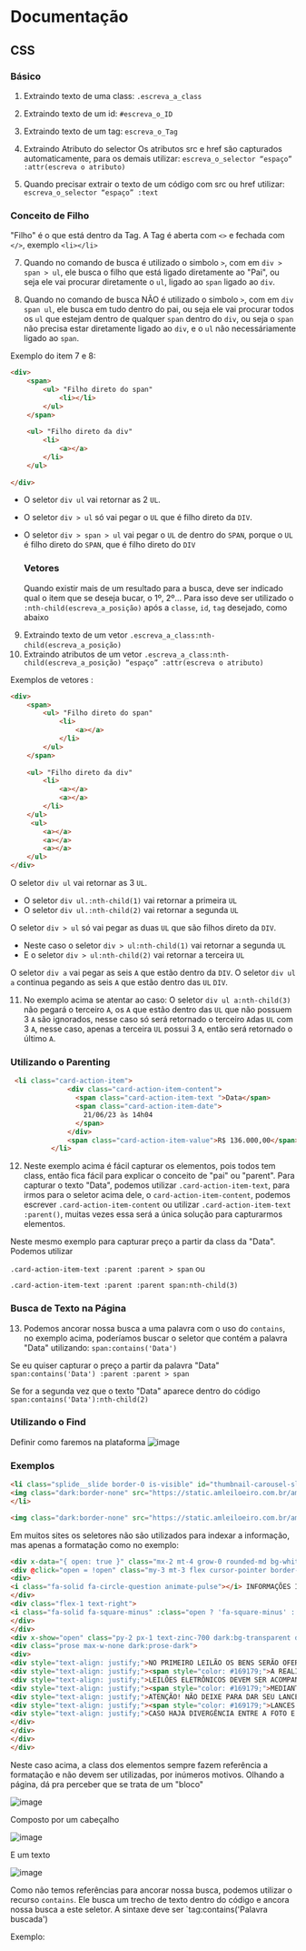 # Documentação

## CSS

### Básico

1) Extraindo texto de uma class: `.escreva_a_class`

2) Extraindo texto de um id: `#escreva_o_ID`
 
3) Extraindo texto de um tag: `escreva_o_Tag`
 
4) Extraindo Atributo do selector
    Os atributos src e href são capturados automaticamente, para os demais utilizar:
    `escreva_o_selector “espaço” :attr(escreva o atributo)`

5) Quando precisar extrair o texto de um código com src ou href utilizar:
    `escreva_o_selector “espaço” :text`

### Conceito de Filho
"Filho" é o que está dentro da Tag.
A Tag é aberta com `<>` e fechada com `</>`, exemplo `<li></li>` 

7) Quando no comando de busca é utilizado o simbolo `>`, com em `div > span > ul`, ele busca o filho que está ligado diretamente ao         "Pai", ou seja ele vai procurar diretamente o `ul`, ligado ao `span` ligado ao `div`.

8) Quando no comando de busca NÃO é utilizado o simbolo `>`, com em `div span ul`, ele busca em tudo dentro do pai, ou seja ele vai     procurar todos os `ul` que estejam dentro de qualquer `span` dentro do `div`, ou seja o `span` não precisa estar diretamente ligado ao `div`, e o `ul` não necessáriamente ligado ao `span`.

Exemplo do item 7 e 8: 

```html
<div>
    <span>  
        <ul> "Filho direto do span"
            <li></li>
        </ul>
    </span>
    
    <ul> "Filho direto da div"
        <li>
            <a></a>
        </li>
    </ul>
    
</div>
```

- O seletor `div ul` vai retornar as 2 `UL`.
- O seletor `div > ul` só vai pegar o `UL` que é filho direto da `DIV`. 
- O seletor `div > span > ul` vai pegar o `UL` de dentro do `SPAN`, porque o `UL` é filho direto do `SPAN`, que é filho direto do `DIV`

  ### Vetores
  Quando existir mais de um resultado para a busca, deve ser indicado qual o item que se deseja bucar, o 1º, 2º...
  Para isso deve ser utilizado o `:nth-child(escreva_a_posição)` após a `classe`, `id`, `tag` desejado, como abaixo

9) Extraindo texto de um vetor
    `.escreva_a_class:nth-child(escreva_a_posição)`
 
10) Extraindo atributos de um vetor
    `.escreva_a_class:nth-child(escreva_a_posição) “espaço” :attr(escreva o atributo)`

Exemplos de vetores :
    
```html
<div>
    <span>  
        <ul> "Filho direto do span"
            <li>
                <a></a>
            </li>
        </ul>
    </span>
    
    <ul> "Filho direto da div"
        <li>
            <a></a>
            <a></a>
        </li>
    </ul>
     <ul>
        <a></a>
        <a></a>
        <a></a>
    </ul>
</div>
```

O seletor `div ul` vai retornar as 3 `UL`.
- O seletor `div ul.:nth-child(1)` vai retornar a primeira `UL`
- O seletor `div ul.:nth-child(2)` vai retornar a segunda `UL`

O seletor `div > ul` só vai pegar as duas `UL` que são filhos direto da `DIV`.
- Neste caso o seletor `div > ul:nth-child(1)` vai retornar a segunda `UL`
- E o seletor `div > ul:nth-child(2)` vai retornar a terceira `UL`

O seletor `div a` vai pegar as seis `A` que estão dentro da `DIV`.
O seletor `div ul a` continua pegando as seis `A` que estão dentro das `UL` `DIV`.

11) No exemplo acima se atentar ao caso:
    O seletor `div ul a:nth-child(3)` não pegará o terceiro `A`, os `A` que estão dentro das `UL` que não possuem 3 `A` são ignorados,      nesse caso só será retornado o terceiro `A`das `UL` com 3 `A`, nesse caso, apenas a terceira `UL` possui 3 `A`, então será              retornado o último `A`.

 ### Utilizando o Parenting
 
```html
 <li class="card-action-item">
              <div class="card-action-item-content">
                <span class="card-action-item-text ">Data</span>
                <span class="card-action-item-date">
                  21/06/23 às 14h04
                </span>
              </div>
              <span class="card-action-item-value">R$ 136.000,00</span>
          </li>
```
12) Neste exemplo acima é fácil capturar os elementos, pois todos tem class, então fica fácil para explicar o conceito de "pai" ou "parent".
Para capturar o texto "Data", podemos utilizar `.card-action-item-text`, para irmos para o seletor acima dele, o `card-action-item-content`, podemos escrever `.card-action-item-content` ou utilizar `.card-action-item-text :parent()`, muitas vezes essa será a única solução para capturarmos elementos.

Neste mesmo exemplo para capturar preço a partir da class da "Data". Podemos utilizar 

`.card-action-item-text :parent :parent > span` ou

`.card-action-item-text :parent :parent span:nth-child(3)`

### Busca de Texto na Página
13) Podemos ancorar nossa busca a uma palavra com o uso do `contains`, no exemplo acima, poderíamos buscar o seletor que contém a palavra "Data" utilizando:
`span:contains('Data')`

Se eu quiser capturar o preço a partir da palavra "Data"
`span:contains('Data') :parent :parent > span`

Se for a segunda vez que o texto "Data" aparece dentro do código
`span:contains('Data'):nth-child(2)`    


 ### Utilizando o Find
Definir como faremos na plataforma
![image](https://github.com/scorninpc/urbanmove.com.br/assets/137231287/0b7becce-95c2-4cfa-becc-019afc8f50af)







 ### Exemplos


```html
<li class="splide__slide border-0 is-visible" id="thumbnail-carousel-slide04" role="button" aria-label="Go to slide 4" style="margin-right: 5px; width: 80px; height: 50px;" aria-controls="main-carousel-slide04" tabindex="0">
<img class="dark:border-none" src="https://static.amleiloeiro.com.br/amleiloeiro/lote/20867/fotos/foto_thumb_ZiJsBQ5gM88c80qjK5cIgU9IiP7zuXwD2170kTlDXw0DWboWtoTOvC7sVG9X.png" alt="Imagem">
</li>

<img class="dark:border-none" src="https://static.amleiloeiro.com.br/amleiloeiro/lote/20867/fotos/foto_thumb_ZiJsBQ5gM88c80qjK5cIgU9IiP7zuXwD2170kTlDXw0DWboWtoTOvC7sVG9X.png" alt="Imagem">
```

Em muitos sites os seletores não são utilizados para indexar a informação, mas apenas a formatação como no exemplo:

```html
<div x-data="{ open: true }" class="mx-2 mt-4 grow-0 rounded-md bg-white p-2 shadow-sm shadow-zinc-200 dark:bg-zinc-800 dark:shadow-zinc-900 md:mx-0">
<div @click="open = !open" class="my-3 mt-3 flex cursor-pointer border-b-[1px] px-2 py-2 font-bold uppercase text-zinc-600 dark:border-zinc-700 dark:text-zinc-400">
<div>
<i class="fa-solid fa-circle-question animate-pulse"></i> INFORMAÇÕES IMPORTANTES
</div>
<div class="flex-1 text-right">
<i class="fa-solid fa-square-minus" :class="open ? 'fa-square-minus' : 'fa-square-plus'"></i>
</div>
</div>
<div x-show="open" class="py-2 px-1 text-zinc-700 dark:bg-transparent dark:text-zinc-400">
<div class="prose max-w-none dark:prose-dark">
<div>
<div style="text-align: justify;">NO PRIMEIRO LEILÃO OS BENS SERÃO OFERECIDOS SOMENTE PELO VALOR DE AVALIAÇÃO E NO SEGUNDO LEILÃO, OFERECIDOS PELO LANCE MÍNIMO (art. 891 NCPC)<br><br></div>
<div style="text-align: justify;"><span style="color: #169179;">A REALIZAÇÃO DO LEILÃO PRESENCIAL, ESTÁ CONDICIONADA AO RETORNO DA PERMISSÃO DE AGLOMERAÇÕES DE PESSOAS, CASO AS AUTORIDADES NÃO ESTEJAM PERMITINDO ESSAS AGLOMERAÇÕES NOS DIAS DOS LEILÕES, OS MESMOS SERÃO REALIZADOS APENAS NA MODALIDADE ELETRÔNICA (ONLINE)</span><br><br></div>
<div style="text-align: justify;">LEILÕES ELETRÔNICOS DEVEM SER ACOMPANHADOS ATRAVÉS DO AUDITÓRIO DE LEILÃO. Leilão Eletrônico, conforme Artigo 879, II do CPC/2015. PARA PARTICIPAÇÃO E OFERTA DE LANCES ELETRÔNICOS, OS INTERESSADOS DEVERÃO FAZER CADASTRO PRÉVIO NO SITE&nbsp;<a href="https://amleiloeiro.com.br/cadastre">https://amleiloeiro.com.br/cadastre</a>&nbsp;ORIENTAMOS REALIZAR O CADASTRO E O ENVIO DA DOCUMENTAÇÃO NECESSÁRIA E SOLICITAR HABILITAÇÃO&nbsp;EM ATÉ 24 HORAS ANTES DO LEILÃO, EVITANDO ASSIM, PROBLEMAS NA LIBERAÇÃO DE SUA PARTICIPAÇÃO.<br><br></div>
<div style="text-align: justify;"><span style="color: #169179;">MEDIANTE ENTRADA DE 25%, OS IMÓVEIS PODERÃO SER PARCELADO EM ATÉ 30 VEZES. (art. 895, §1º do NCPC) - CONSULTE O EDITAL DE LEILÃO<br><br></span></div>
<div style="text-align: justify;">ATENÇÃO! NÃO DEIXE PARA DAR SEU LANCE NOS ÚLTIMOS SEGUNDOS PARA O ENCERRAMENTO DO CRONÔMETRO REGRESSIVO, POIS DEPENDENDO DA INTERNET DO USUÁRIO E DO TRÁFEGO DE SINAL NAQUELE MOMENTO, O LANCE PODERÁ NÃO SER COMPUTADO. ISSO PODERÁ OCORRER DEVIDO AO DELAY (ATRASO) DE TRANSMISSÃO, EXISTENTE EM TODOS OS MEIOS DE COMUNICAÇÃO POR SINAL.<br><br></div>
<div style="text-align: justify;"><span style="color: #169179;">LANCES À VISTA TERÃO PREFERÊNCIA, BASTANDO IGUALAR AO VALOR DO ÚLTIMO LANCE PARCELADO OFERTADO, O QUE NÃO INTERFERE NA CONTINUIDADE DA DISPUTA. O LANCE A PRAZO TEM DE SUPERAR O LANCE ANTERIOR, JÁ O LANCE À VISTA BASTA IGUALAR O ÚLTIMO LANCE A PRAZO E TERÁ PREFERÊNCIA.</span><br><br></div>
<div style="text-align: justify;">CASO HAJA DIVERGÊNCIA ENTRE A FOTO E O BEM PENHORADO OU APREENDIDO NOS AUTOS, TERÁ VALIDADE O ITEM DESCRITO NO TERMO DE PENHORA OU APREENSÃO CONSTANTE NO PROCESSO.</div>
</div>
</div>
</div>
</div>
```
Neste caso acima, a class dos elementos sempre fazem referência a formatação e não devem ser utilizadas, por inúmeros motivos.
Olhando a página, dá pra perceber que se trata de um "bloco" 

![image](https://github.com/scorninpc/urbanmove.com.br/assets/137231287/bbc5860a-1f4c-486e-831f-eb96112889d4)

Composto por um cabeçalho

![image](https://github.com/scorninpc/urbanmove.com.br/assets/137231287/b469ee10-6b6b-4f71-9510-9de107debe78)

E um texto 

![image](https://github.com/scorninpc/urbanmove.com.br/assets/137231287/e9489b61-02ec-4d05-a887-ad41d9eb1342)

Como não temos referências para ancorar nossa busca, podemos utilizar o recurso `contains`.
Ele busca um trecho de texto dentro do código e ancora nossa busca a este seletor.
A sintaxe deve ser `tag:contains('Palavra buscada')

Exemplo:







